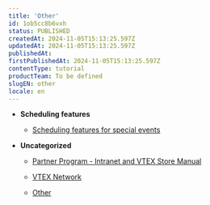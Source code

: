 ```yaml
---
title: 'Other'
id: 1ob5cc8b6vxh
status: PUBLISHED
createdAt: 2024-11-05T15:13:25.597Z
updatedAt: 2024-11-05T15:13:25.597Z
publishedAt: 
firstPublishedAt: 2024-11-05T15:13:25.597Z
contentType: tutorial
productTeam: To be defined
slugEN: other
locale: en
---
```


- **Scheduling features**

  - [Scheduling features for special events](en/docs/tutorial/scheduling-features-for-special-events)


- **Uncategorized**

  - [Partner Program - Intranet and VTEX Store Manual](en/docs/tutorial/partner-program-intranet-and-vtex-store-manual)
  - [VTEX Network](en/docs/tutorial/connecting-to-retailers-and-marketplaces-using-vtex-network)


  - [Other](en/docs/tutorial/index-en-tutorial-other)

